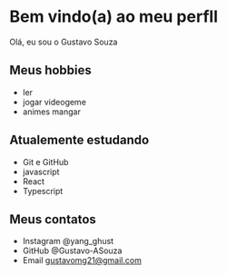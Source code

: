 # Bem vindo(a) ao meu perfll

Olá, eu sou o Gustavo Souza

## Meus hobbies

- ler
- jogar videogeme
- animes mangar

## Atualemente estudando 

- Git e GitHub
- javascript
- React
- Typescript

## Meus contatos

- Instagram @yang_ghust
- GitHub @Gustavo-ASouza
- Email gustavomg21@gmail.com

